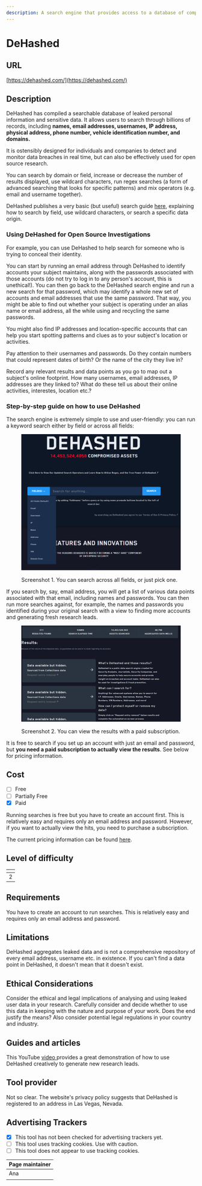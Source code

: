 ```yaml
---
description: A search engine that provides access to a database of compromised credentials.
---
```


# DeHashed

## URL

[https://dehashed.com/](https://dehashed.com/)

## Description

DeHashed has compiled a searchable database of leaked personal information and sensitive data. It allows users to search through billions of records, including **names, email addresses, usernames, IP address, physical address, phone number, vehicle identification number, and domains.**&#x20;

It is ostensibly designed for individuals and companies to detect and monitor data breaches in real time, but can also be effectively used for open source research.&#x20;

You can search by domain or field, increase or decrease the number of results displayed, use wildcard characters, run regex searches (a form of advanced searching that looks for specific patterns) and mix operators (e.g. email and username together).

DeHashed publishes a very basic (but useful) search guide [here](https://dehashed.com/search-guide), explaining how to search by field, use wildcard characters, or search a specific data origin.&#x20;

### Using DeHashed for Open Source Investigations

For example, you can use DeHashed to help search for someone who is trying to conceal their identity.&#x20;

You can start by running an email address through DeHashed to identify accounts your subject maintains, along with the passwords associated with those accounts (do not try to log in to any person's account, this is unethical!). You can then go back to the DeHashed search engine and run a new search for that password, which may identify a whole new set of accounts and email addresses that use the same password. That way, you might be able to find out whether your subject is operating under an alias name or email address, all the while using and recycling the same passwords.&#x20;

You might also find IP addresses and location-specific accounts that can help you start spotting patterns and clues as to your subject's location or activities. &#x20;

Pay attention to their usernames and passwords. Do they contain numbers that could represent dates of birth? Or the name of the city they live in?&#x20;

Record any relevant results and data points as you go to map out a subject's online footprint. How many usernames, email addresses, IP addresses are they linked to?  What do these tell us about their online activities, interestes, location etc.?

### Step-by-step guide on how to use DeHashed

The search engine is extremely simple to use and user-friendly: you can run a keyword search either by field or across all fields:

<figure><img src=".gitbook/assets/image (2).png" alt=""><figcaption><p>Screenshot 1. You can search across all fields, or just pick one.</p></figcaption></figure>

If you search by, say, email address, you will get a list of various data points associated with that email, including names and passwords. You can then run more searches against, for example, the names and passwords you identified during your original search with a view to finding more accounts and generating fresh research leads.&#x20;

<figure><img src=".gitbook/assets/image (1).png" alt=""><figcaption><p>Screenshot 2. You can view the results with a paid subscription.</p></figcaption></figure>

It is free to search if you set up an account with just an email and password, but **you need a paid subscription to actually view the results**. See below for pricing information. &#x20;

## Cost

* [ ] Free
* [ ] Partially Free
* [x] Paid

Running searches is free but you have to create an account first. This is relatively easy and requires only an email address and password. However, if you want to actually view the hits, you need to purchase a subscription.&#x20;

The current pricing information can be found [here](https://dehashed.com/pricing).&#x20;

## Level of difficulty

<table><thead><tr><th data-type="rating" data-max="5"></th></tr></thead><tbody><tr><td>2</td></tr></tbody></table>

## Requirements

You have to create an account to run searches. This is relatively easy and requires only an email address and password.&#x20;

## Limitations

DeHashed aggregates leaked data and is not a comprehensive repository of every email address, username etc. in existence. If you can't find a data point in DeHashed, it doesn't mean that it doesn't exist.&#x20;

## Ethical Considerations

Consider the ethical and legal implications of analysing and using leaked user data in your research. Carefully consider and decide whether to use this data in keeping with the nature and purpose of your work. Does the end justify the means? Also consider potential legal regulations in your country and industry.

## Guides and articles

This YouTube [video ](https://www.youtube.com/watch?v=3JztCgR85ls)provides a great demonstration of how to use DeHashed creatively to generate new research leads.

## Tool provider

Not so clear. The website's privacy policy suggests that DeHashed is registered to an address in Las Vegas, Nevada.

## Advertising Trackers

* [x] This tool has not been checked for advertising trackers yet.
* [ ] This tool uses tracking cookies. Use with caution.
* [ ] This tool does not appear to use tracking cookies.

| Page maintainer |
| --------------- |
| Ana             |
|                 |

